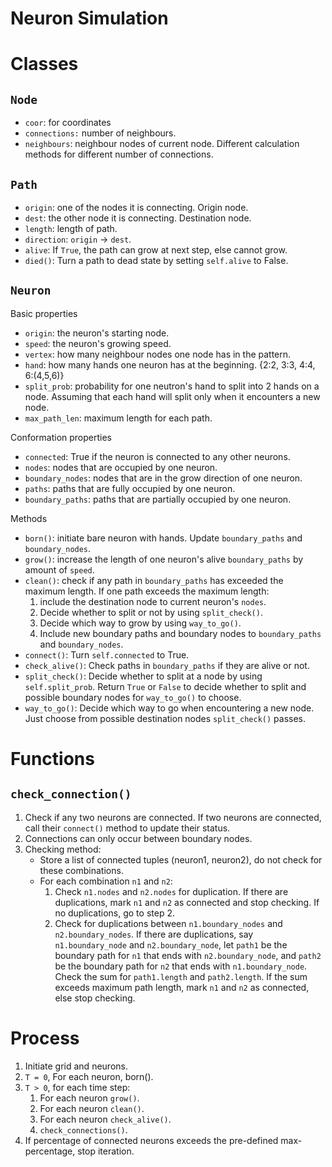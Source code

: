# Neuron Simulation

# Classes

## `Node`
- `coor`: for coordinates
- `connections:` number of neighbours.
- `neighbours`: neighbour nodes of current node. Different calculation methods
  for different number of connections.

## `Path`
- `origin`: one of the nodes it is connecting. Origin node.
- `dest`: the other node it is connecting. Destination node.
- `length`: length of path.
- `direction`: `origin` -> `dest`.
- `alive`: If `True`, the path can grow at next step, else cannot grow.
- `died()`: Turn a path to dead state by setting `self.alive` to False.

## `Neuron`

Basic properties

- `origin`: the neuron's starting node.
- `speed`: the neuron's growing speed.
- `vertex`: how many neighbour nodes one node has in the pattern.
- `hand`: how many hands one neuron has at the beginning. {2:2, 3:3, 4:4, 6:(4,5,6)}
- `split_prob`: probability for one neutron's hand to split into 2 hands on a
  node.
  Assuming that each hand will split only when it encounters a new node.
- `max_path_len`: maximum length for each path.

Conformation properties

- `connected`: True if the neuron is connected to any other neurons.
- `nodes`: nodes that are occupied by one neuron.
- `boundary_nodes`: nodes that are in the grow direction of one neuron.
- `paths`: paths that are fully occupied by one neuron.
- `boundary_paths`: paths that are partially occupied by one neuron.

Methods

- `born()`: initiate bare neuron with hands. Update `boundary_paths` and
  `boundary_nodes`.
- `grow()`: increase the length of one neuron's alive `boundary_paths` by amount
  of `speed`.
- `clean()`: check if any path in `boundary_paths` has exceeded the maximum
  length. If one path exceeds the maximum length:
  1. include the destination node to current neuron's `nodes`.
  2. Decide whether to split or not by using `split_check()`.
  3. Decide which way to grow by using `way_to_go()`.
  4. Include new boundary paths and boundary nodes to `boundary_paths` and
     `boundary_nodes`.
- `connect()`: Turn `self.connected` to True.
- `check_alive()`: Check paths in `boundary_paths` if they are alive or not.
- `split_check()`: Decide whether to split at a node by using `self.split_prob`.
  Return `True` or `False` to decide whether to split and possible boundary
  nodes for `way_to_go()` to choose.
- `way_to_go()`: Decide which way to go when encountering a new node. Just
  choose from possible destination nodes `split_check()` passes.

# Functions

## `check_connection()`

1. Check if any two neurons are connected. If two neurons are connected, call
   their `connect()` method to update their status.
2. Connections can only occur between boundary nodes.
2. Checking method:
   - Store a list of connected tuples (neuron1, neuron2), do not
   check for these combinations.
   - For each combination `n1` and `n2`:
     1. Check `n1.nodes` and `n2.nodes` for duplication. If there are
     duplications, mark `n1` and `n2` as connected and stop checking. If no
     duplications, go to step 2.
     2. Check for duplications between `n1.boundary_nodes` and
     `n2.boundary_nodes`. If there are duplications, say `n1.boundary_node`
     and `n2.boundary_node`, let `path1` be the boundary path for `n1` that
     ends with `n2.boundary_node`, and `path2` be the boundary path for `n2`
     that ends with `n1.boundary_node`. Check the sum for `path1.length` and
     `path2.length`. If the sum exceeds maximum path length, mark `n1` and `n2`
     as connected, else stop checking.


# Process
1. Initiate grid and neurons.
2. `T = 0`, For each neuron, born().
3. `T > 0`, for each time step:
   1. For each neuron `grow()`.
   2. For each neuron `clean()`.
   3. For each neuron `check_alive()`.
   4. `check_connections()`.
4. If percentage of connected neurons exceeds the pre-defined max-percentage,
   stop iteration.
